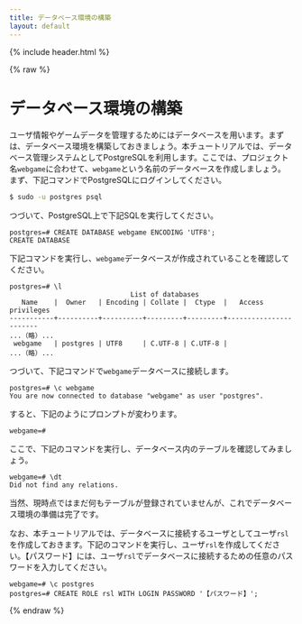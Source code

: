```yaml
---
title: データベース環境の構築
layout: default
---
```


{% include header.html %}

{% raw %}

# データベース環境の構築

ユーザ情報やゲームデータを管理するためにはデータベースを用います。まずは、データベース環境を構築しておきましょう。本チュートリアルでは、データベース管理システムとしてPostgreSQLを利用します。ここでは、プロジェクト名`webgame`に合わせて、`webgame`という名前のデータベースを作成しましょう。まず、下記コマンドでPostgreSQLにログインしてください。

```bash
$ sudo -u postgres psql
```

つづいて、PostgreSQL上で下記SQLを実行してください。

```pgsql
postgres=# CREATE DATABASE webgame ENCODING 'UTF8';
CREATE DATABASE
```

下記コマンドを実行し、`webgame`データベースが作成されていることを確認してください。

```pgsql
postgres=# \l
                              List of databases
   Name    |  Owner   | Encoding | Collate |  Ctype  |   Access privileges
-----------+----------+----------+---------+---------+-----------------------
...（略）...
 webgame   | postgres | UTF8     | C.UTF-8 | C.UTF-8 |
...（略）...
```

つづいて、下記コマンドで`webgame`データベースに接続します。

```pgsql
postgres=# \c webgame
You are now connected to database "webgame" as user "postgres".
```

すると、下記のようにプロンプトが変わります。

```pgsql
webgame=#
```

ここで、下記のコマンドを実行し、データベース内のテーブルを確認してみましょう。

```pgsql
webgame=# \dt
Did not find any relations.
```

当然、現時点ではまだ何もテーブルが登録されていませんが、これでデータベース環境の準備は完了です。

なお、本チュートリアルでは、データベースに接続するユーザとしてユーザ`rsl`を作成しておきます。下記のコマンドを実行し、ユーザ`rsl`を作成してください。【パスワード】には、ユーザ`rsl`でデータベースに接続するための任意のパスワードを入力してください。

```pgsq\c
webgame=# \c postgres
postgres=# CREATE ROLE rsl WITH LOGIN PASSWORD '【パスワード】';
```

{% endraw %}
